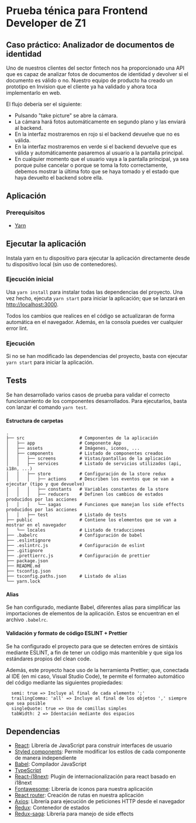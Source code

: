 # Prueba ténica para Frontend Developer de Z1

## Caso práctico: Analizador de documentos de identidad

Uno de nuestros clientes del sector fintech nos ha proporcionado una API que es capaz de analizar fotos de documentos de identidad y devolver si el documento es válido o no.
Nuestro equipo de producto ha creado un prototipo en Invision que el cliente ya ha validado y ahora toca implementarlo en web.

El flujo debería ser el siguiente:

- Pulsando "take picture" se abre la cámara.
- La cámara hará fotos automáticamente en segundo plano y las enviará al backend.
- En la interfaz mostraremos en rojo si el backend devuelve que no es válida.
- En la interfaz mostraremos en verde si el backend devuelve que es válida y automáticamente pasaremos al usuario a la pantalla principal.
- En cualquier momento que el usuario vaya a la pantalla principal, ya sea porque pulse cancelar o porque se toma la foto correctamente, debemos mostrar la última foto que se haya tomado y el estado que haya devuelto el backend sobre ella.

## Aplicación

### Prerequisitos

- [Yarn](https://yarnpkg.com/)

## Ejecutar la aplicación

Instala yarn en tu dispositivo para ejecutar la aplicación directamente desde tu dispositivo local (sin uso de contenedores).

### Ejecución inicial

Usa `yarn install` para instalar todas las dependencias del proyecto. Una vez hecho, ejecuta `yarn start` para iniciar la aplicación; que se lanzará en [http://localhost:3000](http://localhost:3000).

Todos los cambios que realices en el código se actualizaran de forma automática en el navegador. Además, en la consola puedes ver cualquier error lint.

### Ejecución

Si no se han modificado las dependencias del proyecto, basta con ejecutar `yarn start` para iniciar la aplicación.

## Tests

Se han desarrollado varios casos de prueba para validar el correcto funcionamiento de los componentes desarrollados. Para ejecutarlos, basta con lanzar el comando `yarn test`.

#### Estructura de carpetas

    .
    ├── src                     # Componentes de la aplicación
    │   ├── app                 # Componente App
    │   ├── assets              # Imágenes, iconos, ...
    │   ├── components          # Listado de componentes creados
    │   │   ├── screens         # Vistas/pantallas de la aplicación
    │   │   ├── services        # Listado de servicios utilizados (api, i18n, ...)
    │   │   ├── store           # Configuración de la store redux
    │   │   │   ├── actions     # Describen los eventos que se van a ejecutar (tipo y que devuelve)
    │   │   │   ├── constants   # Variables constantes de la store
    │   │   │   ├── reducers    # Definen los cambios de estados producidos por las acciones
    │   │   │   └── sagas       # Funciones que manejan los side effects producidos por las acciones
    │   │   ├── test            # Listado de tests
    ├── public                  # Contiene los elementos que se van a mostrar en el navegador
    │   └── locales             # Listado de traducciones
    ├── .babelrc                # Configuración de babel
    ├── .eslintignore
    ├── .eslintrc.js            # Configuración de eslint
    ├── .gitignore
    ├── .prettierrc.js          # Configuración de prettier
    ├── package.json
    ├── README.md
    ├── tsconfig.json
    ├── tsconfig.paths.json     # Listado de alias
    └── yarn.lock

#### Alias

Se han configurado, mediante Babel, diferentes alias para simplificar las importaciones de elementos de la aplicación. Estos se encuentran en el archivo `.babelrc`.

#### Validación y formato de código ESLINT + Prettier

Se ha configurado el proyecto para que se detecten erróres de sintáxis mediante ESLINT, a fin de tener un código más mantenible y que siga los estándares propios del clean code.

Además, este proyecto hace uso de la herramienta Prettier; que, conectada al IDE (en mi caso, Visual Studio Code), te permite el formateo automático del código mediante las siguientes propiedades:

```
  semi: true => Incluye al final de cada elemento ';'
  trailingComma: 'all' => Incluye al final de los objetos ',' siempre que sea posible
  singleQuote: true => Uso de comillas simples
  tabWidth: 2 => Identación mediante dos espacios
```

## Dependencias

- [React](https://es.reactjs.org/): Librería de JavaScript para construir interfaces de usuario
- [Styled components](https://styled-components.com/): Permite modificar los estilos de cada componente de manera independiente
- [Babel](https://babeljs.io/): Compilador JavaScript
- [TypeScript](https://www.typescriptlang.org/)
- [React-i18next](https://react.i18next.com/): Plugin de internacionalización para react basado en i18next
- [Fontawesome](https://fontawesome.com/): Librería de iconos para nuestra aplicación
- [React router](https://reactrouter.com/): Creación de rutas en nuestra aplicación
- [Axios](https://github.com/axios/axios): Librería para ejecución de peticiones HTTP desde el navegador
- [Redux](https://es.redux.js.org/): Contenedor de estados
- [Redux-saga](https://redux-saga.js.org/): Librería para manejo de side effects
